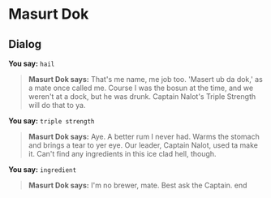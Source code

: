 # Masurt Dok
## Dialog

**You say:** `hail`



>**Masurt Dok says:** That's me name, me job too.  'Masert ub da dok,' as a mate once called me.  Course I was the bosun at the time, and we weren't at a dock, but he was drunk.  Captain Nalot's Triple Strength will do that to ya.

**You say:** `triple strength`



>**Masurt Dok says:** Aye.  A better rum I never had.  Warms the stomach and brings a tear to yer eye.  Our leader, Captain Nalot, used ta make it.  Can't find any ingredients in this ice clad hell, though.

**You say:** `ingredient`



>**Masurt Dok says:** I'm no brewer, mate.  Best ask the Captain.
end